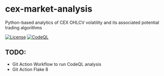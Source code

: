 # cex-market-analysis
Python-based analytics of CEX OHLCV volatility and its associated potential trading algorithms

[![License](https://img.shields.io/badge/License-MIT-green.svg)](https://github.com/sebastien-tetaud/cex-market-analysis/tree/main/LICENSE)
[![CodeQL](https://github.com/sebastien-tetaud/cex-market-analysis/actions/workflows/codeql.yml/badge.svg)](https://github.com/sebastien-tetaud/cex-market-analysis/actions/workflows/codeql.yml)



## TODO:

- Git Action Workflow to run CodeQL analysis
- Git Action Flake 8 